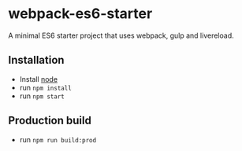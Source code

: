 # webpack-es6-starter

A minimal ES6 starter project that uses webpack, gulp and livereload.

## Installation

* Install  [node](https://nodejs.org)
* run `npm install`
* run `npm start`

## Production build

* run `npm run build:prod`
